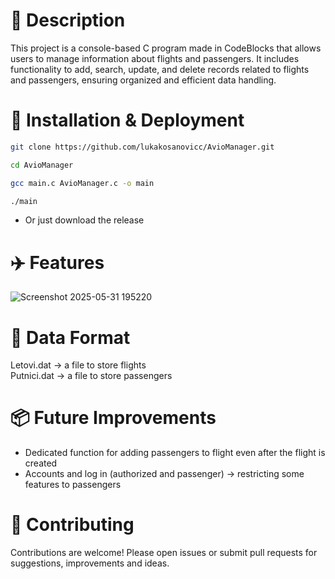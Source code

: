 # 📖 Description<br>
This project is a console-based C program made in CodeBlocks that allows users to manage information about flights and passengers. It includes functionality to add, search, update, and delete records related to flights and passengers, ensuring organized and efficient data handling.

# 🚀 Installation & Deployment<br>
```bash
git clone https://github.com/lukakosanovicc/AvioManager.git
```
```bash
cd AvioManager
```
```bash
gcc main.c AvioManager.c -o main
```
```bash
./main
```
- Or just download the release

# ✈️ Features
![Screenshot 2025-05-31 195220](https://github.com/user-attachments/assets/f80c21d9-b9be-48c0-b4bd-eef3f9c4d745)

# 📝 Data Format<br>
Letovi.dat -> a file to store flights<br>
Putnici.dat -> a file to store passengers<br>

# 📦 Future Improvements
- Dedicated function for adding passengers to flight even after the flight is created
- Accounts and log in (authorized and passenger) -> restricting some features to passengers

# 🤝 Contributing<br>
Contributions are welcome! Please open issues or submit pull requests for suggestions, improvements and ideas.
